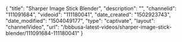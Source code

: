 {
    "title": "Sharper Image Stick Blender",
    "description": "",
    "channelid": "111091684",
    "videoid": "111180041",
    "date_created": "1502923743",
    "date_modified": "1504049177",
    "type": "captivate",
    "layout": "channelVideo",
    "url": "\/bbbusa-latest-videos\/sharper-image-stick-blender\/111091684-111180041"
}